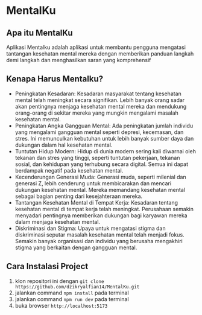 # MentalKu

## Apa itu MentalKu
Aplikasi Mentalku adalah aplikasi untuk membantu pengguna mengatasi tantangan kesehatan mental mereka dengan memberikan panduan langkah demi langkah dan menghasilkan saran yang komprehensif

## Kenapa Harus Mentalku?
- Peningkatan Kesadaran: Kesadaran masyarakat tentang kesehatan mental telah meningkat secara signifikan. Lebih banyak orang sadar akan pentingnya menjaga kesehatan mental mereka dan mendukung orang-orang di sekitar mereka yang mungkin mengalami masalah kesehatan mental.
- Peningkatan Angka Gangguan Mental: Ada peningkatan jumlah individu yang mengalami gangguan mental seperti depresi, kecemasan, dan stres. Ini memunculkan kebutuhan untuk lebih banyak sumber daya dan dukungan dalam hal kesehatan mental.
- Tuntutan Hidup Modern: Hidup di dunia modern sering kali diwarnai oleh tekanan dan stres yang tinggi, seperti tuntutan pekerjaan, tekanan sosial, dan kehidupan yang terhubung secara digital. Semua ini dapat berdampak negatif pada kesehatan mental.
- Kecenderungan Generasi Muda: Generasi muda, seperti milenial dan generasi Z, lebih cenderung untuk membicarakan dan mencari dukungan kesehatan mental. Mereka memandang kesehatan mental sebagai bagian penting dari kesejahteraan mereka.
- Tantangan Kesehatan Mental di Tempat Kerja: Kesadaran tentang kesehatan mental di tempat kerja telah meningkat. Perusahaan semakin menyadari pentingnya memberikan dukungan bagi karyawan mereka dalam menjaga kesehatan mental.
- Diskriminasi dan Stigma: Upaya untuk mengatasi stigma dan diskriminasi seputar masalah kesehatan mental telah menjadi fokus. Semakin banyak organisasi dan individu yang berusaha mengakhiri stigma yang berkaitan dengan gangguan mental.

## Cara Instalasi Project
1. klon repositori ini dengan `git clone https://github.com/dzikryalfian14/MentalKu.git`
2. jalankan command `npm install` pada terminal
3. jalankan command `npm run dev` pada terminal
4. buka browser `http://localhost:5173`

